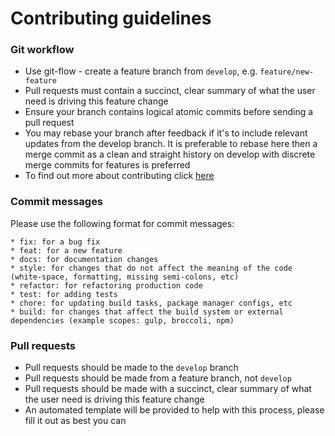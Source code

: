 Contributing guidelines
=======================

### Git workflow
* Use git-flow - create a feature branch from `develop`, e.g. `feature/new-feature`
* Pull requests must contain a succinct, clear summary of what the user need is driving this feature change
* Ensure your branch contains logical atomic commits before sending a pull request
* You may rebase your branch after feedback if it's to include relevant updates from the develop branch. It is preferable to rebase here then a merge commit as a clean and straight history on develop with discrete merge commits for features is preferred
* To find out more about contributing click [here](https://contributing.md/)

### Commit messages
Please use the following format for commit messages:

```
* fix: for a bug fix
* feat: for a new feature
* docs: for documentation changes
* style: for changes that do not affect the meaning of the code (white-space, formatting, missing semi-colons, etc)
* refactor: for refactoring production code
* test: for adding tests
* chore: for updating build tasks, package manager configs, etc
* build: for changes that affect the build system or external dependencies (example scopes: gulp, broccoli, npm)
```

### Pull requests
* Pull requests should be made to the `develop` branch
* Pull requests should be made from a feature branch, not `develop`
* Pull requests should be made with a succinct, clear summary of what the user need is driving this feature change
* An automated template will be provided to help with this process, please fill it out as best you can

